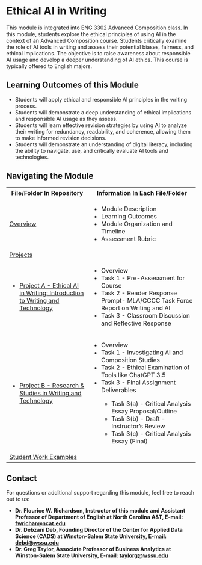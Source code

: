 # Ethical AI in Writing
This module is integrated into ENG 3302 Advanced Composition class. In this module, students explore the ethical principles of using AI in the context of an Advanced Composition course. Students critically examine the role of AI tools in writing and assess their potential biases, fairness, and ethical implications. The objective is to raise awareness about responsible AI usage and develop a deeper understanding of AI ethics. This course is typically offered to English majors.


## Learning Outcomes of this Module
* Students will apply ethical and responsible AI principles in the writing process.
* Students will demonstrate a deep understanding of ethical implications and responsible AI usage as they assess.
* Students will learn effective revision strategies by using AI to analyze their writing for redundancy, readability, and coherence, allowing them to make informed revision decisions.
* Students will demonstrate an understanding of digital literacy, including the ability to navigate, use, and critically evaluate AI tools and technologies.


## Navigating the Module
<table>
  <tbody>
    <tr>
      <th>File/Folder In Repository</th>
      <th>Information In Each File/Folder</th>
    </tr>
    <tr>
      <td><a href="https://drive.google.com/file/d/11hbzn5Dw9TBZ-xIgksnJq6MpOAyLZ8q_/view?usp=sharing">Overview</a></td>
      <td>
        <ul>
          <li>Module Description</li>
          <li>Learning Outcomes </li>
          <li>Module Organization and Timeline</li>
          <li>Assessment Rubric</li>
        </ul>
      </td>
    </tr>
     <tr>
      <td> <a href="https://drive.google.com/drive/folders/1-wp45MrwkzhMg62jXPAO5oEa61vOSTac?usp=sharing">Projects</a></td>
      <td>
      </td>
    </tr>
    <tr>
      <td>
        <ul>
          <li><a href="https://drive.google.com/file/d/1lMS7tCH7bVAwWgQSNbsbhTK_Zz4FpdYf/view?usp=sharing">Project A - Ethical AI in Writing: Introduction to Writing and Technology</a></li>
      <td>
        <ul>
          <li>Overview</li>
          <li>Task 1 - Pre-Assessment for Course</li>
          <li>Task 2 - Reader Response Prompt- MLA/CCCC Task Force Report on Writing and AI</li>
          <li>Task 3 - Classroom Discussion and Reflective Response</li>
        </ul>
      </td>
        </tr>
          <tr>
          <td>
            <ul>
          <li><a href="https://drive.google.com/file/d/1s0MMbRvGiZFLHCJo-Bs5tGs8aFSk7tXA/view?usp=sharing">Project B - Research & Studies in Writing and Technology </a></li>
        </ul>
      </td>
      <td>
        <ul>
          <li>Overview</li>
          <li>Task 1 - Investigating AI and Composition Studies</li>
          <li>Task 2 - Ethical Examination of Tools like ChatGPT 3.5</li>
          <li>Task 3 - Final Assignment Deliverables</li>
          <ul>
            <li>Task 3(a) - Critical Analysis Essay Proposal/Outline</li>
            <li>Task 3(b) - Draft - Instructor’s Review</li>
            <li>Task 3(c) - Critical Analysis Essay (Final)</li>
          </ul>
        </ul>
      </td>
    </tr>
      <td><a href="https://github.com/CADS-WSSU/WSSU-AI-Ethics-Modules/blob/main/Ethical%20AI%20in%20Writing/Student%20Work%20Examples/Student%20Responses%20on%20A1.2_%20Reader%20Response%20Prompt.pdf">Student Work Examples</a></td>
      <td>
      </td>
    </tr>
  </tbody>
</table>

## Contact
For questions or additional support regarding this module, feel free to reach out to us:
* **Dr. Flourice W. Richardson, Instructor of this module and Assistant Professor of Department of English
at North Carolina A&T, E-mail: fwrichar@ncat.edu**
* **Dr. Debzani Deb, Founding Director of the Center for Applied Data Science (CADS) at Winston-Salem State University,
  E-mail: debd@wssu.edu**
* **Dr. Greg Taylor, Associate Professor of Business Analytics at Winston-Salem State University, E-mail: taylorg@wssu.edu**

